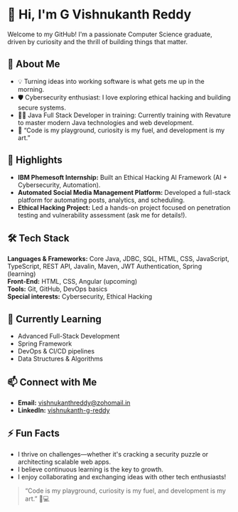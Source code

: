 # 👋 Hi, I'm G Vishnukanth Reddy

Welcome to my GitHub!
I'm a passionate Computer Science graduate, driven by curiosity and the thrill of building things that matter.

## 🚀 About Me
- 💡 Turning ideas into working software is what gets me up in the morning.
- 🛡️ Cybersecurity enthusiast: I love exploring ethical hacking and building secure systems.
- 🧑‍💻 Java Full Stack Developer in training: Currently training with Revature to master modern Java technologies and web development.
- 🎨 “Code is my playground, curiosity is my fuel, and development is my art.”

## 🌟 Highlights
- **IBM Phemesoft Internship:** Built an Ethical Hacking AI Framework (AI + Cybersecurity, Automation).
- **Automated Social Media Management Platform:** Developed a full-stack platform for automating posts, analytics, and scheduling.
- **Ethical Hacking Project:** Led a hands-on project focused on penetration testing and vulnerability assessment (ask me for details!).

## 🛠️ Tech Stack
**Languages & Frameworks:** Core Java, JDBC, SQL, HTML, CSS, JavaScript, TypeScript, REST API, Javalin, Maven, JWT Authentication, Spring (learning)  
**Front-End:** HTML, CSS, Angular (upcoming)  
**Tools:** Git, GitHub, DevOps basics  
**Special interests:** Cybersecurity, Ethical Hacking

## 🌱 Currently Learning
- Advanced Full-Stack Development
- Spring Framework
- DevOps & CI/CD pipelines
- Data Structures & Algorithms

## 📫 Connect with Me
- **Email:** vishnukanthreddy@zohomail.in
- **LinkedIn:** [vishnukanth-g-reddy](https://www.linkedin.com/in/vishnukanth-g-reddy)

## ⚡ Fun Facts
- I thrive on challenges—whether it's cracking a security puzzle or architecting scalable web apps.
- I believe continuous learning is the key to growth.
- I enjoy collaborating and exchanging ideas with other tech enthusiasts!

> “Code is my playground, curiosity is my fuel, and development is my art.” 🎨💻
